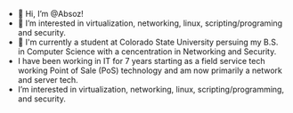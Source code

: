 - 👋 Hi, I’m @Absoz! 
- 👀 I’m interested in virtualization, networking, linux, scripting/programing and security.
- 🌱 I'm currently a student at Colorado State University persuing my B.S. in Computer Science with a cencentration in Networking and Security. 
- I have been working in IT for 7 years starting as a field service tech working Point of Sale (PoS) technology and am now primarily a network and server tech.
- I’m interested in virtualization, networking, linux, scripting/programming, and security.

